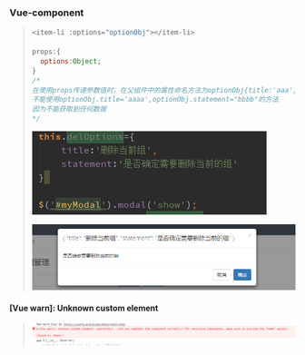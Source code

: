 ### Vue-component

> ~~~javascript
> <item-li :options="optionObj"></item-li>
> 
> props:{
> 	options:Object;
> }
> /*
> 在使用props传递参数值时，在父组件中的属性命名方法为optionObj{title:'aaa',statement:'bbbb'},
> 不能使用optionObj.title='aaaa',optionObj.statement="bbbb"的方法
> 因为不能获取到任何数据
> */
> ~~~
>
> ![image-20191126140635514](assets/image-20191126140635514.png)
>
> ![image-20191126140556850](assets/image-20191126140556850.png)

#### [Vue warn]: Unknown custom element

> ![image-20191126152343142](assets/image-20191126152343142.png)